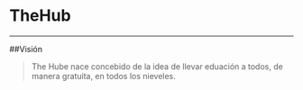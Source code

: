 # TheHub
___
##Visión
>The Hube nace concebido de la idea de llevar eduación a todos, de manera gratuita, en todos los nieveles.
